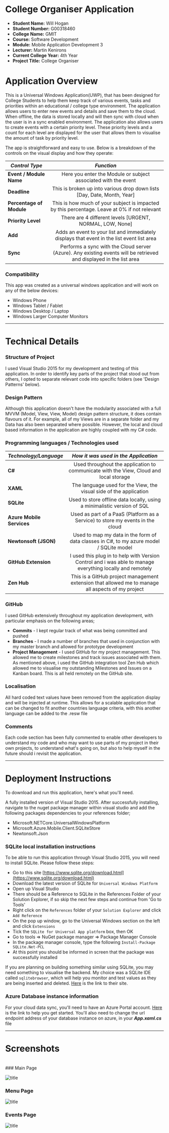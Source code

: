 # College Organiser Application

- **Student Name:** Will Hogan
- **Student Number:** G00318460
- **College Name:** GMIT
- **Course:** Software Development
- **Module:** Mobile Application Development 3
- **Lecturer:** Martin Kenirons
- **Current College Year:** 4th Year 
- **Project Title:** College Organiser

# Application Overview
This is a Universal Windows Application(UWP), that has been designed for College Students to help them keep track of various events, tasks and priorities within an educational / college type environment. The application allows users to enter new events and details and save them to the cloud. When offline, the data is stored locally and will then sync with cloud when the user is in a sync enabled environment. 
The application also allows users to create events with a certain priority level. These priority levels and a count for each level are displayed for the user that allows them to visualise the amount of task by priority level. 

The app is straightforward and easy to use. Below is a breakdown of the controls on the visual display and how they operate:

| *Control Type* | *Function*      |
| ------------- |:-------------:|
| **Event / Module Name**    | Here you enter the Module or subject associated with the event  |
| **Deadline**         | This is broken up into various drop down lists [Day, Date, Month, Year] |
| **Percentage of Module**      | This is how much of your subject is impacted by this percentage. Leave at 0% if not relevant |
| **Priority Level**  | There are 4 different levels [URGENT, NORMAL, LOW, None] |
| **Add** | Adds an event to your list and immediately displays that event in the list event list area |
| **Sync** | Performs a sync with the Cloud server (Azure). Any existing events will be retrieved and displayed in the list area |

### Compatibility
This app was created as a universal windows application and will work on any of the below devices:
* Windows Phone
* Windows Tablet / Fablet
* Windows Desktop / Laptop
* Windows Larger Computer Monitors

---

# Technical Details

### Structure of Project
I used Visual Studio 2015 for my development and testing of this application. In order to identify key parts of the project that stood out from others, I opted to separate relevant code into specific folders (see 'Design Patterns' below). 

### Design Pattern
Although this application doesn't have the modularity associated with a full MVVM (Model, View, View, Model) design pattern structure, it does contain flavours of it. For example, all of my Views are in a separate folder and my Data has also been separated where possible. However, the local and cloud based information in the application are highly coupled with my C# code. 

### Programming languages / Technologies used

| *Technology/Language* | *How it was used in the Application* |
| ------------- |:-------------:|
| **C#** | Used throughout the application to communicate with the View, Cloud and local storage |
| **XAML** | The language used for the View, the visual side of the application |
| **SQLite** | Used to store offline data locally, using a minimalistic version of SQL |
| **Azure Mobile Services** | Used as part of a PaaS (Platform as a Service) to store my events in the cloud |
| **Newtonsoft (JSON)** | Used to map my data in the form of data classes in C#, to my azure model / SQLite model |
| **GitHub Extension** | I used this plug in to help with Version Control and i was able to manage everything locally and remotely |
| **Zen Hub** | This is a GitHub project management extension that allowed me to manage all aspects of my project |


### GitHub
I used GitHub extensively throughout my application development, with particular emphasis on the following areas;
* **Commits** - I kept regular track of what was being committed and pushed
* **Branches** - I made a number of branches that used in conjunction with my master branch and allowed for prototype development
* **Project Management** - I used GitHub for my project management. This allowed me to create milestones and track issues associated with them. As mentioned above, i used the GitHub integration tool Zen Hub which allowed me to visualise my outstanding Milestones and Issues on a Kanban board. This is all held remotely on the GitHub site. 

### Localisation
All hard coded text values have been removed from the application display and will be injected at runtime. This allows for a scalable application that can be changed to fit another countries language criteria, with this another language can be added to the .resw file

### Comments
Each code section has been fully commented to enable other developers to understand my code and who may want to use parts of my project in their own projects, to understand what's going on, but also to help myself in the future should i revisit the application. 

---

# Deployment Instructions
To download and run this application, here's what you'll need.

A fully installed version of Visual Studio 2015. 
After successfully installing, navigate to the nuget package manager within visual studio and add the following packages dependencies to your references folder;

* Microsoft.NETCore.UniversalWindowsPlatform
* Microsoft.Azure.Mobile.Client.SQLiteStore
* Newtonsoft.Json

### SQLite local installation instructions
To be able to run this application through Visual Studio 2015, you will need to install SQLite. 
Please follow these steps:

- Go to this site [https://www.sqlite.org/download.html](https://www.sqlite.org/download.html)
- Download the latest version of SQLite for ```Universal Windows Platform```
- Open up Visual Studio
- There should be a Reference to SQLite in the References Folder of your Solution Explorer, if so skip the next few steps and continue from 'Go to Tools'
- Right click on the ```References``` folder of your ```Solution Explorer``` and click ```Add Reference```
- On the pop up window, go to the Universal Windows section on the left and click ```Extensions``` 
- Tick the ```SQLite for Universal App platform``` box, then OK
- Go to tools => NuGet package manager => Package Manager Console
- In the package manager console, type the following ```Install-Package SQLite.Net-PCL```
- At this point you should be informed in screen that the package was successfully installed

If you are planning on building something similar using SQLite, you may need something to visualise the backend. 
My choice was a SQLite IDE called ```sqlitebrowser```, which will help you monitor and test values as they are being inserted and deleted. 
[Here](http://sqlitebrowser.org/) is the link to their site. 

### Azure Database instance information
For your cloud data sync, you'll need to have an Azure Portal account. [Here](https://portal.azure.com/) is the link to help you get started. You'll also need to change the url endpoint address of your database instance on azure, in your ***App.xaml.cs*** file

---

# Screenshots
<br>
### Main Page

![title](https://github.com/willhogan11/CollegeOrganiser/blob/master/CollegeOrganiser/CollegeOrganiser/Images/MainPage.jpg)

### Menu Page

![title](https://github.com/willhogan11/CollegeOrganiser/blob/master/CollegeOrganiser/CollegeOrganiser/Images/MenuPage.jpg)

### Events Page

![title](https://github.com/willhogan11/CollegeOrganiser/blob/master/CollegeOrganiser/CollegeOrganiser/Images/EventsPage.jpg)
